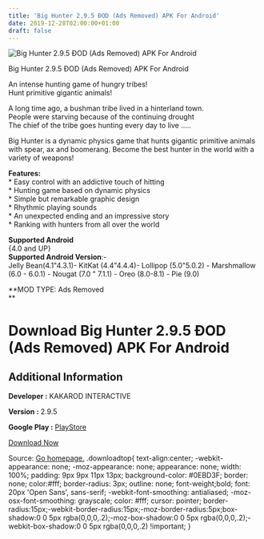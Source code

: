 ```yaml
---
title: 'Big Hunter 2.9.5 ÐOD (Ads Removed) APK For Android'
date: 2019-12-28T02:00:00+01:00
draft: false
---
```


![Big Hunter 2.9.5 ÐOD (Ads Removed) APK For Android](https://i2.wp.com/apkhome.net/wp-content/uploads/2019/11/Big-Hunter-2.9.5-ÐOD-Ads-Removed.png "Big Hunter 2.9.5 ÐOD (Ads Removed) APK For Android")

  

Big Hunter 2.9.5 ÐOD (Ads Removed) APK For Android

An intense hunting game of hungry tribes!  
Hunt primitive gigantic animals!

A long time ago, a bushman tribe lived in a hinterland town.  
People were starving because of the continuing drought  
The chief of the tribe goes hunting every day to live .....

Big Hunter is a dynamic physics game that hunts gigantic primitive animals with spear, ax and boomerang. Become the best hunter in the world with a variety of weapons!

**Features:**  
\* Easy control with an addictive touch of hitting  
\* Hunting game based on dynamic physics  
\* Simple but remarkable graphic design  
\* Rhythmic playing sounds  
\* An unexpected ending and an impressive story  
\* Ranking with hunters from all over the world

**Supported Android**  
{4.0 and UP}  
**Supported Android Version**:-  
Jelly Bean(4.1"4.3.1)- KitKat (4.4"4.4.4)- Lollipop (5.0"5.0.2) - Marshmallow (6.0 - 6.0.1) - Nougat (7.0 " 7.1.1) - Oreo (8.0-8.1) - Pie (9.0)

**MOD TYPE: Ads Removed  
**

Download Big Hunter 2.9.5 ÐOD (Ads Removed) APK For Android
============================================================

Additional Information
----------------------

**Developer :** KAKAROD INTERACTIVE

**Version :** 2.9.5

**Google Play :** [PlayStore](https://play.google.com/store/apps/details?id=com.kakarod.bighunter)

  

[Download Now](https://store4app.co/post/big-hunter-2-9-5-od-ads-removed-apk-for-android_1574105836)

  
Source: [Go homepage.](https://store4app.co/post/big-hunter-2-9-5-od-ads-removed-apk-for-android_1574105836) .downloadtop{ text-align:center; -webkit-appearance: none; -moz-appearance: none; appearance: none; width: 100%; padding: 9px 9px 11px 13px; background-color: #0EBD3F; border: none; color:#fff; border-radius: 3px; outline: none; font-weight;bold; font: 20px 'Open Sans', sans-serif; -webkit-font-smoothing: antialiased; -moz-osx-font-smoothing: grayscale; color: #fff; cursor: pointer; border-radius:15px;-webkit-border-radius:15px;-moz-border-radius:5px;box-shadow:0 0 5px rgba(0,0,0,.2);-moz-box-shadow:0 0 5px rgba(0,0,0,.2);-webkit-box-shadow:0 0 5px rgba(0,0,0,.2) !important; }
